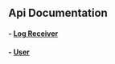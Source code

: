 ## Api Documentation

#### - [Log Receiver](/docs/api/log-receiver.md)
#### - [User](/docs/api/user.md)

